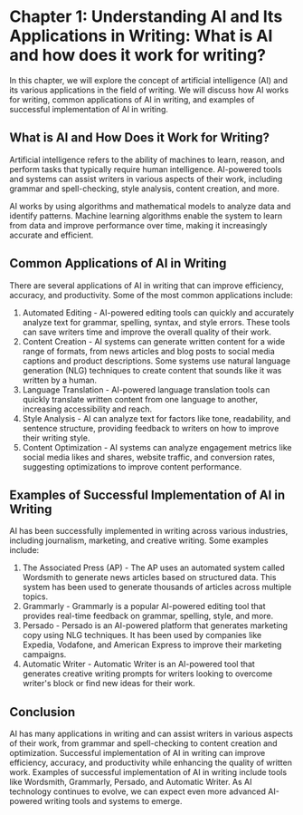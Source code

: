 Chapter 1: Understanding AI and Its Applications in Writing: What is AI and how does it work for writing?
=========================================================================================================

In this chapter, we will explore the concept of artificial intelligence (AI) and its various applications in the field of writing. We will discuss how AI works for writing, common applications of AI in writing, and examples of successful implementation of AI in writing.

What is AI and How Does it Work for Writing?
--------------------------------------------

Artificial intelligence refers to the ability of machines to learn, reason, and perform tasks that typically require human intelligence. AI-powered tools and systems can assist writers in various aspects of their work, including grammar and spell-checking, style analysis, content creation, and more.

AI works by using algorithms and mathematical models to analyze data and identify patterns. Machine learning algorithms enable the system to learn from data and improve performance over time, making it increasingly accurate and efficient.

Common Applications of AI in Writing
------------------------------------

There are several applications of AI in writing that can improve efficiency, accuracy, and productivity. Some of the most common applications include:

1. Automated Editing - AI-powered editing tools can quickly and accurately analyze text for grammar, spelling, syntax, and style errors. These tools can save writers time and improve the overall quality of their work.
2. Content Creation - AI systems can generate written content for a wide range of formats, from news articles and blog posts to social media captions and product descriptions. Some systems use natural language generation (NLG) techniques to create content that sounds like it was written by a human.
3. Language Translation - AI-powered language translation tools can quickly translate written content from one language to another, increasing accessibility and reach.
4. Style Analysis - AI can analyze text for factors like tone, readability, and sentence structure, providing feedback to writers on how to improve their writing style.
5. Content Optimization - AI systems can analyze engagement metrics like social media likes and shares, website traffic, and conversion rates, suggesting optimizations to improve content performance.

Examples of Successful Implementation of AI in Writing
------------------------------------------------------

AI has been successfully implemented in writing across various industries, including journalism, marketing, and creative writing. Some examples include:

1. The Associated Press (AP) - The AP uses an automated system called Wordsmith to generate news articles based on structured data. This system has been used to generate thousands of articles across multiple topics.
2. Grammarly - Grammarly is a popular AI-powered editing tool that provides real-time feedback on grammar, spelling, style, and more.
3. Persado - Persado is an AI-powered platform that generates marketing copy using NLG techniques. It has been used by companies like Expedia, Vodafone, and American Express to improve their marketing campaigns.
4. Automatic Writer - Automatic Writer is an AI-powered tool that generates creative writing prompts for writers looking to overcome writer's block or find new ideas for their work.

Conclusion
----------

AI has many applications in writing and can assist writers in various aspects of their work, from grammar and spell-checking to content creation and optimization. Successful implementation of AI in writing can improve efficiency, accuracy, and productivity while enhancing the quality of written work. Examples of successful implementation of AI in writing include tools like Wordsmith, Grammarly, Persado, and Automatic Writer. As AI technology continues to evolve, we can expect even more advanced AI-powered writing tools and systems to emerge.
